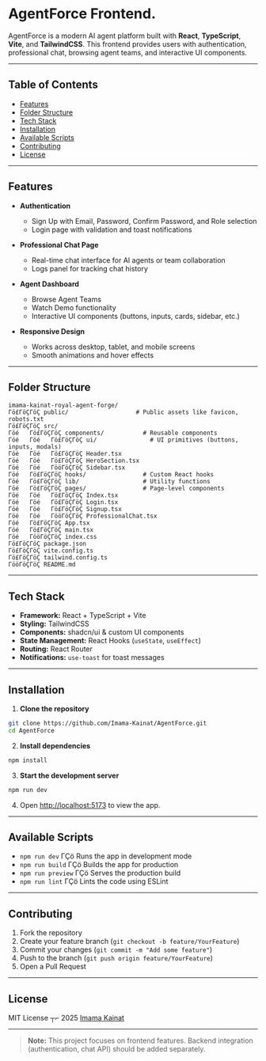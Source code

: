 ﻿
# AgentForce Frontend.

AgentForce is a modern AI agent platform built with **React**, **TypeScript**, **Vite**, and **TailwindCSS**. This frontend provides users with authentication, professional chat, browsing agent teams, and interactive UI components.

---

## Table of Contents

- [Features](#features)
- [Folder Structure](#folder-structure)
- [Tech Stack](#tech-stack)
- [Installation](#installation)
- [Available Scripts](#available-scripts)
- [Contributing](#contributing)
- [License](#license)

---

## Features

- **Authentication**  
  - Sign Up with Email, Password, Confirm Password, and Role selection  
  - Login page with validation and toast notifications  

- **Professional Chat Page**  
  - Real-time chat interface for AI agents or team collaboration  
  - Logs panel for tracking chat history  

- **Agent Dashboard**  
  - Browse Agent Teams  
  - Watch Demo functionality  
  - Interactive UI components (buttons, inputs, cards, sidebar, etc.)  

- **Responsive Design**  
  - Works across desktop, tablet, and mobile screens  
  - Smooth animations and hover effects  

---

## Folder Structure

```text
imama-kainat-royal-agent-forge/
Γö£ΓöÇΓöÇ public/                   # Public assets like favicon, robots.txt
Γö£ΓöÇΓöÇ src/
Γöé   Γö£ΓöÇΓöÇ components/           # Reusable components
Γöé   Γöé   Γö£ΓöÇΓöÇ ui/               # UI primitives (buttons, inputs, modals)
Γöé   Γöé   Γö£ΓöÇΓöÇ Header.tsx
Γöé   Γöé   Γö£ΓöÇΓöÇ HeroSection.tsx
Γöé   Γöé   ΓööΓöÇΓöÇ Sidebar.tsx
Γöé   Γö£ΓöÇΓöÇ hooks/                # Custom React hooks
Γöé   Γö£ΓöÇΓöÇ lib/                  # Utility functions
Γöé   Γö£ΓöÇΓöÇ pages/                # Page-level components
Γöé   Γöé   Γö£ΓöÇΓöÇ Index.tsx
Γöé   Γöé   Γö£ΓöÇΓöÇ Login.tsx
Γöé   Γöé   Γö£ΓöÇΓöÇ Signup.tsx
Γöé   Γöé   ΓööΓöÇΓöÇ ProfessionalChat.tsx
Γöé   Γö£ΓöÇΓöÇ App.tsx
Γöé   Γö£ΓöÇΓöÇ main.tsx
Γöé   ΓööΓöÇΓöÇ index.css
Γö£ΓöÇΓöÇ package.json
Γö£ΓöÇΓöÇ vite.config.ts
Γö£ΓöÇΓöÇ tailwind.config.ts
ΓööΓöÇΓöÇ README.md
````

---

## Tech Stack

* **Framework:** React + TypeScript + Vite
* **Styling:** TailwindCSS
* **Components:** shadcn/ui & custom UI components
* **State Management:** React Hooks (`useState`, `useEffect`)
* **Routing:** React Router
* **Notifications:** `use-toast` for toast messages

---

## Installation

1. **Clone the repository**

```bash
git clone https://github.com/Imama-Kainat/AgentForce.git
cd AgentForce
```

2. **Install dependencies**

```bash
npm install
```

3. **Start the development server**

```bash
npm run dev
```

4. Open [http://localhost:5173](http://localhost:5173) to view the app.

---

## Available Scripts

* `npm run dev` ΓÇö Runs the app in development mode
* `npm run build` ΓÇö Builds the app for production
* `npm run preview` ΓÇö Serves the production build
* `npm run lint` ΓÇö Lints the code using ESLint

---

## Contributing

1. Fork the repository
2. Create your feature branch (`git checkout -b feature/YourFeature`)
3. Commit your changes (`git commit -m "Add some feature"`)
4. Push to the branch (`git push origin feature/YourFeature`)
5. Open a Pull Request

---

## License

MIT License ┬⌐ 2025 [Imama Kainat](https://github.com/Imama-Kainat)

---

> **Note:** This project focuses on frontend features. Backend integration (authentication, chat API) should be added separately.

```


